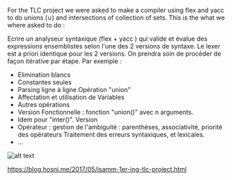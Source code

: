 For the TLC project we were asked to make a compiler using flex and yacc to do unions (∪) and intersections of collection of sets. This is the what we where asked to do : 

Ecrire un analyseur syntaxique (flex + yacc ) qui valide et évalue des expressions ensemblistes selon l'une des 2 versions de syntaxe.
Le lexer est a priori identique pour les 2 versions. On prendra soin de procéder de façon itérative par étape. Par exemple :
+ Elimination blancs
+ Constantes seules
+ Parsing ligne à ligne Opération "union"
+ Affectation et utilisation de Variables
+ Autres opérations
+ Version Fonctionnelle : fonction "union()" avec n arguments.
+ Idem pour "inter()". Version
+ Opérateur : gestion de l'ambiguité : parenthèses, associativité, priorité des opérateurs Traitement des erreurs syntaxiques, et lexicales.
+ ...

![alt text](https://3.bp.blogspot.com/-p0wFEcWWIMY/WSMOuwLXARI/AAAAAAAAAbk/H1K6mU30PjgZQBPZ1re5eweqfXkW5D9bwCLcB/s640/TLC.png)

https://blog.hosni.me/2017/05/isamm-1er-ing-tlc-project.html
